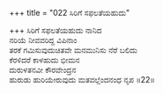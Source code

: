 +++
title = "022 ಸಿರಿಗೆ ಸಫಲತೆಯಹುದು"

+++
ಸಿರಿಗೆ ಸಫಲತೆಯಹುದು ನಾನಿದ  
ನರಿಯೆ ನೀವವರಿದ್ದ ವಿಪಿನಾಂ  
ತರಕೆ ಗಮಿಸುವುದುಚಿತವೇ ಮನಮುನಿಸು ನೆರೆ ಬಲಿದು   
ಕೆರಳಿದರೆ ಕಾಳಹುದು ಭೀಮನ  
ದುರುಳತನವೀ ಕೌರವೇಂದ್ರನ     
ಹುರುಡು ಹುರಿಯೇರುವುದು ಮತವಲ್ಲೆಂದನಂಧ ನೃಪ      ॥22॥